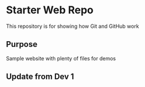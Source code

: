 # Starter Web Repo

This repository is for showing how Git and GitHub work

## Purpose

Sample website with plenty of files for demos

## Update from Dev 1
